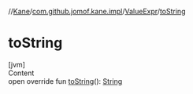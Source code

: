 //[Kane](../../index.md)/[com.github.jomof.kane.impl](../index.md)/[ValueExpr](index.md)/[toString](to-string.md)



# toString  
[jvm]  
Content  
open override fun [toString](to-string.md)(): [String](https://kotlinlang.org/api/latest/jvm/stdlib/kotlin/-string/index.html)  



